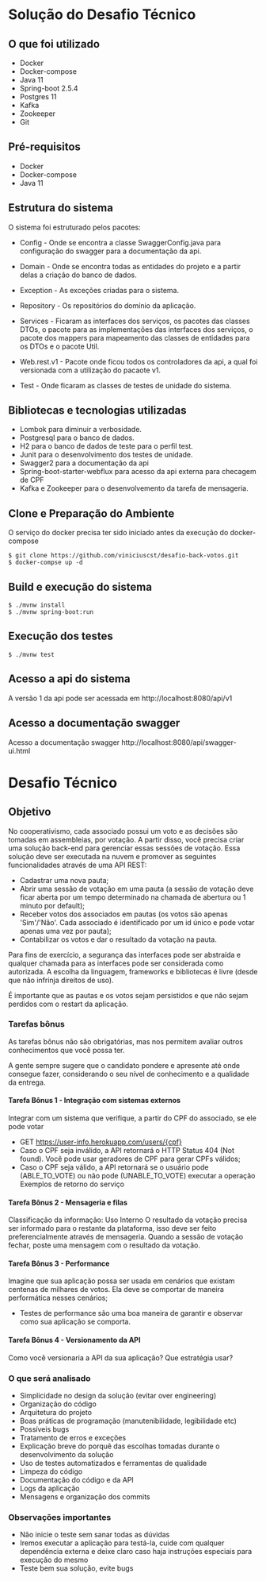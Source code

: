 # Solução do Desafio Técnico
## O que foi utilizado

- Docker
- Docker-compose
- Java 11
- Spring-boot 2.5.4
- Postgres 11
- Kafka
- Zookeeper
- Git

## Pré-requisitos
- Docker
- Docker-compose
- Java 11

## Estrutura do sistema
O sistema foi estruturado pelos pacotes:
- Config - Onde se encontra a classe SwaggerConfig.java para configuração do swagger para a documentação da api.

- Domain - Onde se encontra todas as entidades do projeto e a partir delas a criação do banco de dados.

- Exception - As exceções criadas para o sistema.

- Repository - Os repositórios do domínio da aplicação.

- Services - Ficaram as interfaces dos serviços, os pacotes das classes DTOs, o pacote para as implementações das interfaces dos serviços, o pacote  dos mappers para mapeamento das classes de entidades para os DTOs e o pacote Util.

- Web.rest.v1 - Pacote onde ficou todos os controladores da api, a qual foi versionada com a utilização do pacaote v1.

- Test - Onde ficaram as classes de testes de unidade do sistema.

## Bibliotecas e tecnologias utilizadas
- Lombok para diminuir a verbosidade.
- Postgresql para o banco de dados.
- H2 para o banco de dados de teste para o perfil test.
- Junit para o desenvolvimento dos testes de unidade.
- Swagger2 para a documentação da api
- Spring-boot-starter-webflux para acesso da api externa para checagem de CPF
- Kafka e Zookeeper para o desenvolvemento da tarefa de mensageria.

## Clone e Preparação do Ambiente
O serviço do docker precisa ter sido iniciado antes da execução do docker-compose

    $ git clone https://github.com/viniciuscst/desafio-back-votos.git
    $ docker-compse up -d

## Build e execução do sistema
    $ ./mvnw install
    $ ./mvnw spring-boot:run
## Execução dos testes
    $ ./mvnw test
## Acesso a api do sistema
A versão 1 da api pode ser acessada em http://localhost:8080/api/v1
## Acesso a documentação swagger
Acesso a documentação swagger http://localhost:8080/api/swagger-ui.html
# Desafio Técnico
## Objetivo
No cooperativismo, cada associado possui um voto e as decisões são tomadas em assembleias, por votação. A partir disso, você precisa criar uma solução back-end para gerenciar essas sessões de votação. Essa solução deve ser executada na nuvem e promover as seguintes funcionalidades através de uma API REST:
- Cadastrar uma nova pauta;
- Abrir uma sessão de votação em uma pauta (a sessão de votação deve ficar aberta por um tempo determinado na chamada de abertura ou 1 minuto por default);
- Receber votos dos associados em pautas (os votos são apenas 'Sim'/'Não'. Cada associado é identificado por um id único e pode votar apenas uma vez por pauta);
- Contabilizar os votos e dar o resultado da votação na pauta.

Para fins de exercício, a segurança das interfaces pode ser abstraída e qualquer chamada para as interfaces pode ser considerada como autorizada. A escolha da linguagem, frameworks e bibliotecas é livre (desde que não infrinja direitos de uso).

É importante que as pautas e os votos sejam persistidos e que não sejam perdidos com o restart da aplicação.

### Tarefas bônus
As tarefas bônus não são obrigatórias, mas nos permitem avaliar outros conhecimentos que você possa ter.

A gente sempre sugere que o candidato pondere e apresente até onde consegue fazer, considerando o seu
nível de conhecimento e a qualidade da entrega.
#### Tarefa Bônus 1 - Integração com sistemas externos
Integrar com um sistema que verifique, a partir do CPF do associado, se ele pode votar
- GET https://user-info.herokuapp.com/users/{cpf}
- Caso o CPF seja inválido, a API retornará o HTTP Status 404 (Not found). Você pode usar geradores de CPF para gerar CPFs válidos;
- Caso o CPF seja válido, a API retornará se o usuário pode (ABLE_TO_VOTE) ou não pode (UNABLE_TO_VOTE) executar a operação
Exemplos de retorno do serviço

#### Tarefa Bônus 2 - Mensageria e filas
Classificação da informação: Uso Interno
O resultado da votação precisa ser informado para o restante da plataforma, isso deve ser feito preferencialmente através de mensageria. Quando a sessão de votação fechar, poste uma mensagem com o resultado da votação.

#### Tarefa Bônus 3 - Performance
Imagine que sua aplicação possa ser usada em cenários que existam centenas de milhares de votos. Ela deve se comportar de maneira performática nesses cenários;
- Testes de performance são uma boa maneira de garantir e observar como sua aplicação se comporta.

#### Tarefa Bônus 4 - Versionamento da API
Como você versionaria a API da sua aplicação? Que estratégia usar?

### O que será analisado
- Simplicidade no design da solução (evitar over engineering)
- Organização do código
- Arquitetura do projeto
- Boas práticas de programação (manutenibilidade, legibilidade etc)
- Possíveis bugs
- Tratamento de erros e exceções
- Explicação breve do porquê das escolhas tomadas durante o desenvolvimento da solução
- Uso de testes automatizados e ferramentas de qualidade
- Limpeza do código
- Documentação do código e da API
- Logs da aplicação
- Mensagens e organização dos commits

### Observações importantes
- Não inicie o teste sem sanar todas as dúvidas
- Iremos executar a aplicação para testá-la, cuide com qualquer dependência externa e deixe claro caso haja instruções especiais para execução do mesmo
- Teste bem sua solução, evite bugs
